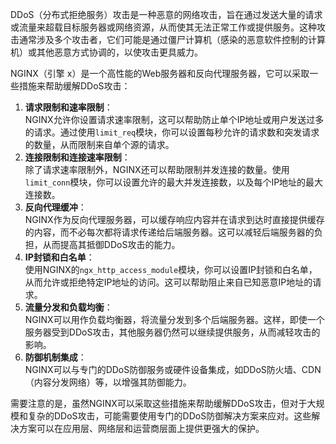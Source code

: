 DDoS（分布式拒绝服务）攻击是一种恶意的网络攻击，旨在通过发送大量的请求或流量来超载目标服务器或网络资源，从而使其无法正常工作或提供服务。这种攻击通常涉及多个攻击者，它们可能是通过僵尸计算机（感染的恶意软件控制的计算机）或其他恶意方式协调的，以使攻击更具威力。



NGINX（引擎 x）是一个高性能的Web服务器和反向代理服务器，它可以采取一些措施来帮助缓解DDoS攻击：

1.  **请求限制和速率限制**：  
NGINX允许你设置请求速率限制，这可以帮助防止单个IP地址或用户发送过多的请求。通过使用`limit_req`模块，你可以设置每秒允许的请求数和突发请求的数量，从而限制来自单个源的请求。 
2.  **连接限制和连接速率限制**：  
除了请求速率限制外，NGINX还可以帮助限制并发连接的数量。使用`limit_conn`模块，你可以设置允许的最大并发连接数，以及每个IP地址的最大连接数。 
3.  **反向代理缓冲**：  
NGINX作为反向代理服务器，可以缓存响应内容并在请求到达时直接提供缓存的内容，而不必每次都将请求传递给后端服务器。这可以减轻后端服务器的负担，从而提高其抵御DDoS攻击的能力。 
4.  **IP封锁和白名单**：  
使用NGINX的`ngx_http_access_module`模块，你可以设置IP封锁和白名单，从而允许或拒绝特定IP地址的访问。这可以帮助阻止来自已知恶意IP地址的请求。 
5.  **流量分发和负载均衡**：  
NGINX可以用作负载均衡器，将流量分发到多个后端服务器。这样，即使一个服务器受到DDoS攻击，其他服务器仍然可以继续提供服务，从而减轻攻击的影响。 
6.  **防御机制集成**：  
NGINX可以与专门的DDoS防御服务或硬件设备集成，如DDoS防火墙、CDN（内容分发网络）等，以增强其防御能力。 



需要注意的是，虽然NGINX可以采取这些措施来帮助缓解DDoS攻击，但对于大规模和复杂的DDoS攻击，可能需要使用专门的DDoS防御解决方案来应对。这些解决方案可以在应用层、网络层和运营商层面上提供更强大的保护。

